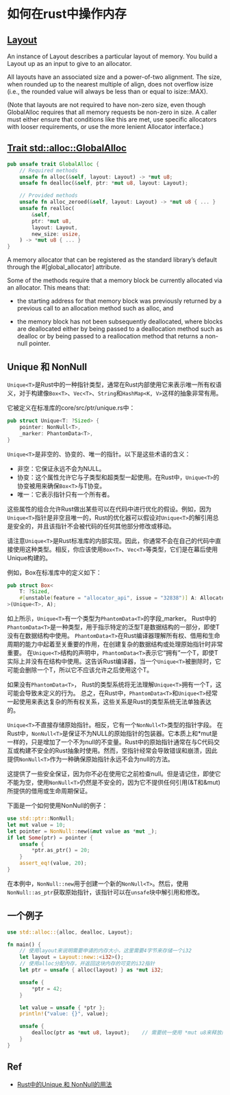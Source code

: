 # 如何在rust中操作内存

## [Layout](https://doc.rust-lang.org/std/alloc/struct.Layout.html)

An instance of Layout describes a particular layout of memory. You build a Layout up as an input to give to an allocator.

All layouts have an associated size and a power-of-two alignment. The size, when rounded up to the nearest multiple of align, does not overflow isize (i.e., the rounded value will always be less than or equal to isize::MAX).

(Note that layouts are not required to have non-zero size, even though GlobalAlloc requires that all memory requests be non-zero in size. A caller must either ensure that conditions like this are met, use specific allocators with looser requirements, or use the more lenient Allocator interface.)

## [Trait std::alloc::GlobalAlloc](https://doc.rust-lang.org/std/alloc/trait.GlobalAlloc.html)

```rust
pub unsafe trait GlobalAlloc {
    // Required methods
    unsafe fn alloc(&self, layout: Layout) -> *mut u8;
    unsafe fn dealloc(&self, ptr: *mut u8, layout: Layout);

    // Provided methods
    unsafe fn alloc_zeroed(&self, layout: Layout) -> *mut u8 { ... }
    unsafe fn realloc(
        &self,
        ptr: *mut u8,
        layout: Layout,
        new_size: usize,
    ) -> *mut u8 { ... }
}
```

A memory allocator that can be registered as the standard library’s default through the #[global_allocator] attribute.

Some of the methods require that a memory block be currently allocated via an allocator. This means that:

* the starting address for that memory block was previously returned by a previous call to an allocation method such as alloc, and

* the memory block has not been subsequently deallocated, where blocks are deallocated either by being passed to a deallocation method such as dealloc or by being passed to a reallocation method that returns a non-null pointer.


## Unique 和 NonNull

`Unique<T>`是Rust中的一种指针类型，通常在Rust内部使用它来表示唯一所有权语义，对于构建像`Box<T>`、`Vec<T>`、`String`和`HashMap<K, V>`这样的抽象非常有用。

它被定义在标准库的core/src/ptr/unique.rs中：

```rust
pub struct Unique<T: ?Sized> {
    pointer: NonNull<T>,
    _marker: PhantomData<T>,
}
```

`Unique<T>`是非空的、协变的、唯一的指针。以下是这些术语的含义：
* 非空：它保证永远不会为NULL。
* 协变：这个属性允许它与子类型和超类型一起使用。在Rust中，`Unique<T>`的协变被用来确保`Box<T>`与T协变。
* 唯一：它表示指针只有一个所有者。

这些属性的组合允许Rust做出某些可以在代码中进行优化的假设。例如，因为`Unique<T>`指针是非空且唯一的，Rust的优化器可以假设对`Unique<T>`的解引用总是安全的，并且该指针不会被代码的任何其他部分修改或移动。

请注意`Unique<T>`是Rust标准库的内部实现。因此，你通常不会在自己的代码中直接使用这种类型。相反，你应该使用`Box<T>`、`Vec<T>`等类型，它们是在幕后使用Unique构建的。

例如，Box<T>在标准库中的定义如下：

```rust
pub struct Box<
    T: ?Sized,
    #[unstable(feature = "allocator_api", issue = "32838")] A: Allocator = Global,
>(Unique<T>, A);
```

如上所示，`Unique<T>`有一个类型为`PhantomData<T>`的字段_marker。
Rust中的`PhantomData<T>`是一种类型，用于指示特定的泛型T是数据结构的一部分，即使T没有在数据结构中使用。
`PhantomData<T>`在Rust编译器理解所有权、借用和生命周期的能力中起着至关重要的作用，在创建复杂的数据结构或处理原始指针时非常重要。
在`Unique<T>`结构的声明中，`PhantomData<T>`表示它“拥有”一个T，即使T实际上并没有在结构中使用。这告诉Rust编译器，当一个`Unique<T>`被删除时，它可能会删除一个T，所以它不应该允许之后使用这个T。

如果没有`PhantomData<T>`， Rust的类型系统将无法理解`Unique<T>`拥有一个T，这可能会导致未定义的行为。
总之，在Rust中，`PhantomData<T>`和`Unique<T>`经常一起使用来表达复杂的所有权关系，这些关系是Rust的类型系统无法单独表达的。

`Unique<T>`不直接存储原始指针。相反，它有一个`NonNull<T>`类型的指针字段。
在Rust中，`NonNull<T>`是保证不为NULL的原始指针的包装器。它本质上和*mut是一样的，只是增加了一个不为null的不变量。Rust中的原始指针通常在与C代码交互或构建不安全的Rust抽象时使用。然而，空指针经常会导致错误和崩溃，因此提供`NonNull<T>`作为一种确保原始指针永远不会为null的方法。

这提供了一些安全保证，因为你不必在使用它之前检查null。但是请记住，即使它不能为空，使用`NonNull<T>`仍然是不安全的，因为它不提供任何引用(&T和&mut)所提供的借用或生命周期保证。

下面是一个如何使用NonNull<T>的例子：

```rust
use std::ptr::NonNull;
let mut value = 10;
let pointer = NonNull::new(&mut value as *mut _); 
if let Some(ptr) = pointer {
    unsafe {
        *ptr.as_ptr() = 20;
    }
    assert_eq!(value, 20);
}
```

在本例中，`NonNull::new`用于创建一个新的`NonNull<T>`。然后，使用`NonNull::as_ptr`获取原始指针，该指针可以在`unsafe`块中解引用和修改。

## 一个例子

```rust
use std::alloc::{alloc, dealloc, Layout};

fn main() {
    // 使用layout来说明需要申请的内存大小，这里需要4字节来存储一个i32
    let layout = Layout::new::<i32>();
    // 使用alloc分配内存，并返回这块内存的可变的i32指针        
    let ptr = unsafe { alloc(layout) } as *mut i32;

    unsafe {
        *ptr = 42;
    }

    let value = unsafe { *ptr };
    println!("value: {}", value);

    unsafe {
        dealloc(ptr as *mut u8, layout);    // 需要统一使用 *mut u8来释放内存
    }
}
```


## Ref

- [Rust中的Unique 和 NonNull的用法](https://www.duidaima.com/Group/Topic/Rust/14535)
